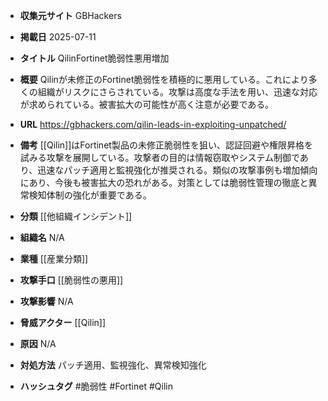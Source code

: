- **収集元サイト**
GBHackers

- **掲載日**
2025-07-11

- **タイトル**
QilinFortinet脆弱性悪用増加

- **概要**
Qilinが未修正のFortinet脆弱性を積極的に悪用している。これにより多くの組織がリスクにさらされている。攻撃は高度な手法を用い、迅速な対応が求められている。被害拡大の可能性が高く注意が必要である。

- **URL**
https://gbhackers.com/qilin-leads-in-exploiting-unpatched/

- **備考**
[[Qilin]]はFortinet製品の未修正脆弱性を狙い、認証回避や権限昇格を試みる攻撃を展開している。攻撃者の目的は情報窃取やシステム制御であり、迅速なパッチ適用と監視強化が推奨される。類似の攻撃事例も増加傾向にあり、今後も被害拡大の恐れがある。対策としては脆弱性管理の徹底と異常検知体制の強化が重要である。

- **分類**
[[他組織インシデント]]

- **組織名**
N/A

- **業種**
[[産業分類]]

- **攻撃手口**
[[脆弱性の悪用]]

- **攻撃影響**
N/A

- **脅威アクター**
[[Qilin]]

- **原因**
N/A

- **対処方法**
パッチ適用、監視強化、異常検知強化

- **ハッシュタグ**
#脆弱性 #Fortinet #Qilin
